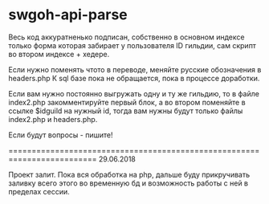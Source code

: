 # swgoh-api-parse

Весь код аккуратненько подписан, собственно в основном индексе только форма которая забирает у пользователя ID гильдии, сам скрипт во втором индексе + хедере.

Если нужно поменять чтото в переводе, меняйте русские обозначения в headers.php
К sql базе пока не обращается, пока в процессе доработки.

Если вам нужно постоянно выгружать одну и ту же гильдию, то в файле index2.php закомментируйте первый блок, а во втором поменяйте в ссылке $idguild на нужный id, тогда вам нужны будут только файлы index2.php и  headers.php.

Если будут вопросы - пишите!




=========================================================================
29.06.2018

Проект залит.
Пока вся обработка на php, дальше буду прикручивать заливку всего этого во временную бд и возможность работы с ней в пределах сессии.
